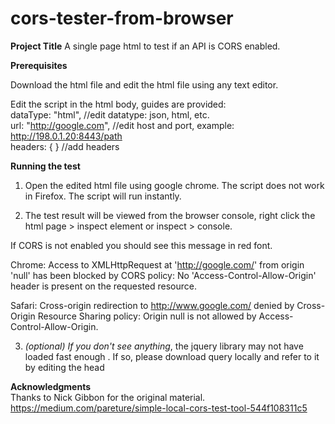 # cors-tester-from-browser

__Project Title__
A single page html to test if an API is CORS enabled.

__Prerequisites__

Download the html file and edit the html file using any text editor.

Edit the script in the html body, guides are provided:  
        dataType: "html",           //edit datatype: json, html, etc.  
        url: "http://google.com",   //edit host and port, example: http://198.0.1.20:8443/path   
        headers: {   }              //add headers  

__Running the test__

1) Open the edited html file using google chrome. The script does not work in Firefox. The script will run instantly.

2) The test result will be viewed from the browser console, right click the html page > inspect element or inspect > console.

If CORS is not enabled you should see this message in red font.

Chrome:
Access to XMLHttpRequest at 'http://google.com/' from origin 'null' has been blocked by CORS policy: No 'Access-Control-Allow-Origin' header is present on the requested resource.

Safari:
Cross-origin redirection to http://www.google.com/ denied by Cross-Origin Resource Sharing policy: Origin null is not allowed by Access-Control-Allow-Origin.

3) _(optional) If you don't see anything_, the jquery library may not have loaded fast enough . If so, please download query locally and refer to it by editing the head  <script src="https://ajax.googleapis.com/ajax/libs/jquery/3.4.0/jquery.min.js"></script>

__Acknowledgments__   
Thanks to Nick Gibbon for the original material.
https://medium.com/pareture/simple-local-cors-test-tool-544f108311c5

